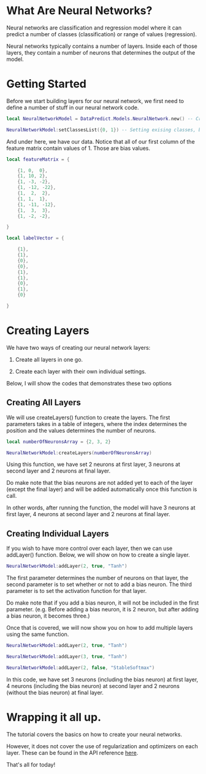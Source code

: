 # What Are Neural Networks?

Neural networks are classification and regression model where it can predict a number of classes (classification) or range of values (regression).

Neural networks typically contains a number of layers. Inside each of those layers, they contain a number of neurons that determines the output of the model.

# Getting Started

Before we start building layers for our neural network, we first need to define a number of stuff in our neural network code.

```lua
local NeuralNetworkModel = DataPredict.Models.NeuralNetwork.new() -- Creating a new model object.

NeuralNetworkModel:setClassesList({0, 1}) -- Setting exising classes, but these can be automatically set by our model if the model uses batch gradient descent.
```

And under here, we have our data. Notice that all of our first column of the feature matrix contain values of 1. Those are bias values.

```lua
local featureMatrix = {

	{1, 0,  0},
	{1, 10, 2},
	{1, -3, -2},
	{1, -12, -22},
	{1,  2,  2},
	{1, 1,  1},
	{1, -11, -12},
	{1,  3,  3},
	{1, -2, -2},

}

local labelVector = {

	{1},
	{1},
	{0},
	{0},
	{1},
	{1},
	{0},
	{1},
	{0}

}
```

# Creating Layers

We have two ways of creating our neural network layers:

1. Create all layers in one go.

2. Create each layer with their own individual settings.

Below, I will show the codes that demonstrates these two options

## Creating All Layers

We will use createLayers() function to create the layers. The first parameters takes in a table of integers, where the index determines the position and the values determines the number of neurons.

```lua
local numberOfNeuronsArray = {2, 3, 2}

NeuralNetworkModel:createLayers(numberOfNeuronsArray)
```

Using this function, we have set 2 neurons at first layer, 3 neurons at second layer and 2 neurons at final layer. 

Do make note that the bias neurons are not added yet to each of the layer (except the final layer) and will be added automatically once this function is call.

In other words, after running the function, the model will have 3 neurons at first layer, 4 neurons at second layer and 2 neurons at final layer.

## Creating Individual Layers

If you wish to have more control over each layer, then we can use addLayer() function. Below, we will show on how to create a single layer.

```lua
NeuralNetworkModel:addLayer(2, true, "Tanh")
```

The first parameter determines the number of neurons on that layer, the second parameter is to set whether or not to add a bias neuron. The third parameter is to set the activation function for that layer.

Do make note that if you add a bias neuron, it will not be included in the first parameter. (e.g. Before adding a bias neuron, it is 2 neuron, but after adding a bias neuron, it becomes three.)

Once that is covered, we will now show you on how to add multiple layers using the same function.

```lua
NeuralNetworkModel:addLayer(2, true, "Tanh")

NeuralNetworkModel:addLayer(3, true, "Tanh")

NeuralNetworkModel:addLayer(2, false, "StableSoftmax")
```

In this code, we have set 3 neurons (including the bias neuron) at first layer, 4 neurons (including the bias neuron) at second layer and 2 neurons (without the bias neuron) at final layer. 

# Wrapping it all up.

The tutorial covers the basics on how to create your neural networks. 

However, it does not cover the use of regularization and optimizers on each layer. These can be found in the API reference [here](../API/Models/NeuralNetwork.md).

That's all for today!
